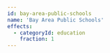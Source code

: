 ```yaml
---
id: bay-area-public-schools
name: 'Bay Area Public Schools'
effects:
  - categoryId: education
    fraction: 1
---
```

